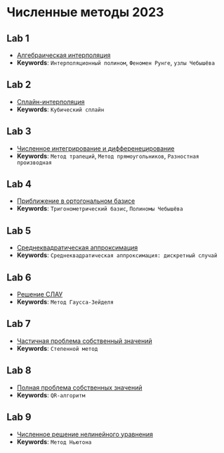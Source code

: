 # Численные методы 2023

## Lab 1
- [Алгебраическая интерполяция](exercise_1.ipynb)
- **Keywords**: `Интерполяционный полином`, `Феномен Рунге`, `узлы Чебышёва`
## Lab 2
- [Сплайн-интерполяция](exercise_2.ipynb)
- **Keywords**: `Кубический сплайн`
## Lab 3
- [Численное интегрирование и дифференецирование](exercise_3.ipynb)
- **Keywords**: `Метод трапеций`, `Метод прямоугольников`, `Разностная производная`
## Lab 4
- [Приближение в ортогональном базисе](exercise_4.ipynb)
- **Keywords**: `Тригонометрический базис`, `Полиномы Чебышёва`
## Lab 5
- [Среднеквадратическая аппроксимация](exercise_5.ipynb)
- **Keywords**: `Среднеквадратическая аппроксимация: дискретный случай`
## Lab 6
- [Решение СЛАУ](exercise_6.ipynb)
- **Keywords**: `Метод Гаусса-Зейделя`
## Lab 7
- [Частичная проблема собственный значений](exercise_7.ipynb)
- **Keywords**: `Степенной метод`
## Lab 8
- [Полная проблема собственных значений](exercise_8.ipynb)
- **Keywords**: `QR-алгоритм`
## Lab 9
- [Численное решение нелинейного уравнения](exercise_9.ipynb)
- **Keywords**: `Метод Ньютона`
